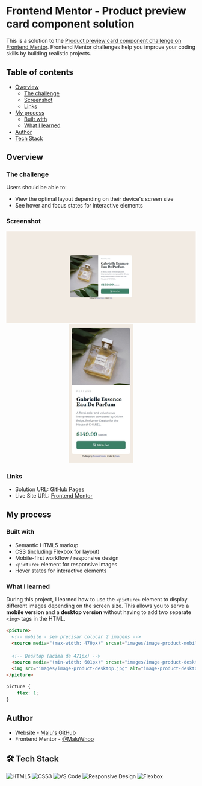 # Frontend Mentor - Product preview card component solution

This is a solution to the [Product preview card component challenge on Frontend Mentor](https://www.frontendmentor.io/challenges/product-preview-card-component-GO7UmttRfa). Frontend Mentor challenges help you improve your coding skills by building realistic projects.

## Table of contents

- [Overview](#overview)
  - [The challenge](#the-challenge)
  - [Screenshot](#screenshot)
  - [Links](#links)
- [My process](#my-process)
  - [Built with](#built-with)
  - [What I learned](#what-i-learned)
- [Author](#author)
- [Tech Stack](#%EF%B8%8F-tech-stack)

## Overview

### The challenge

Users should be able to:

- View the optimal layout depending on their device's screen size
- See hover and focus states for interactive elements

### Screenshot

<div align="center">
  <img src="screenshot/view-desktop.jpeg" alt="Desktop view" width="740"/>
  <img src="screenshot/view-mobile.jpeg" alt="Mobile view" width="170"/>
</div>

### Links

- Solution URL: [GitHub Pages](https://maluwhoo.github.io/Frontend-Mentor-Product-Preview-Card/)
- Live Site URL: [Frontend Mentor]()

## My process

### Built with

- Semantic HTML5 markup
- CSS (including Flexbox for layout)
- Mobile-first workflow / responsive design
- `<picture>` element for responsive images
- Hover states for interactive elements

### What I learned

During this project, I learned how to use the `<picture>` element to display different images depending on the screen size. This allows you to serve a **mobile version** and a **desktop version** without having to add two separate `<img>` tags in the HTML.  

```html
<picture>
  <!-- mobile - sem precisar colocar 2 imagens -->
  <source media="(max-width: 470px)" srcset="images/image-product-mobile.jpg">

  <!-- Desktop (acima de 471px) -->
  <source media="(min-width: 601px)" srcset="images/image-product-desktop.jpg">
  <img src="images/image-product-desktop.jpg" alt="image-product-desktop">
</picture>
```
```css
picture {
    flex: 1;
}
```

## Author

- Website - [Malu's GitHub](https://github.com/MaluWhoo)
- Frontend Mentor - [@MaluWhoo](https://www.frontendmentor.io/profile/MaluWhoo)

## 🛠️ Tech Stack

![HTML5](https://img.shields.io/badge/HTML5-E34F26?style=for-the-badge&logo=html5&logoColor=white)
![CSS3](https://img.shields.io/badge/CSS3-1572B6?style=for-the-badge&logo=css3&logoColor=white)
![VS Code](https://img.shields.io/badge/VS_Code-007ACC?style=for-the-badge&logo=visual-studio-code&logoColor=white)
![Responsive Design](https://img.shields.io/badge/Responsive_Design-4CAF50?style=for-the-badge&logo=css3&logoColor=white)
![Flexbox](https://img.shields.io/badge/Flexbox-FF6F61?style=for-the-badge&logo=css3&logoColor=white)
